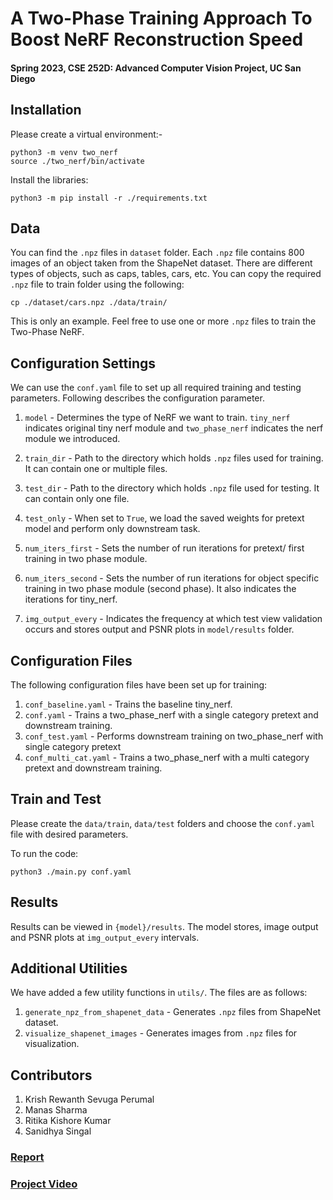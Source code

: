 # A Two-Phase Training Approach To Boost NeRF Reconstruction Speed
#### Spring 2023, CSE 252D: Advanced Computer Vision Project, UC San Diego

## Installation
Please create a virtual environment:-
```commandline
python3 -m venv two_nerf
source ./two_nerf/bin/activate
```

Install the libraries:
```commandline
python3 -m pip install -r ./requirements.txt
```

## Data
You can find the `.npz` files in `dataset` folder. Each `.npz` file contains 800 images of an object taken from the ShapeNet
dataset. There are different types of objects, such as caps, tables, cars, etc. You can copy the 
required `.npz` file to train folder using the following:
```commandline
cp ./dataset/cars.npz ./data/train/
```
This is only an example. Feel free to use one or more `.npz` files to train the Two-Phase NeRF. 

## Configuration Settings
We can use the `conf.yaml` file to set up all required training and testing parameters. Following describes the configuration parameter.

1. `model` - Determines the type of NeRF we want to train. `tiny_nerf` indicates original tiny nerf module and `two_phase_nerf` indicates the nerf module we introduced.

2. `train_dir` - Path to the directory which holds `.npz` files used for training. It can contain one or multiple files.

3. `test_dir` - Path to the directory which holds `.npz` file used for testing. It can contain only one file. 

4. `test_only` - When set to `True`, we load the saved weights for pretext model and perform only downstream task.

5. `num_iters_first` - Sets the number of run iterations for pretext/ first training in two phase module.

6. `num_iters_second` - Sets the number of run iterations for object specific training in two phase module (second phase). It also indicates the iterations for tiny_nerf.

7. `img_output_every` - Indicates the frequency at which test view validation occurs and stores output and PSNR plots in `model/results` folder.

## Configuration Files
The following configuration files have been set up for training:

1. `conf_baseline.yaml` - Trains the baseline tiny_nerf.
2. `conf.yaml` - Trains a two_phase_nerf with a single category pretext and downstream training.
3. `conf_test.yaml` - Performs downstream training on two_phase_nerf with single category pretext
4. `conf_multi_cat.yaml` - Trains a two_phase_nerf with a multi category pretext and downstream training.

## Train and Test
Please create the `data/train`, `data/test` folders and choose the `conf.yaml` file with desired parameters.

To run the code:
```commandline
python3 ./main.py conf.yaml
```

## Results
Results can be viewed in `{model}/results`. The model stores, image output and PSNR plots at `img_output_every` intervals.

## Additional Utilities
We have added a few utility functions in `utils/`. The files are as follows:

1. `generate_npz_from_shapenet_data` - Generates `.npz` files from ShapeNet dataset.
2. `visualize_shapenet_images` - Generates images from `.npz` files for visualization.

## Contributors
1. Krish Rewanth Sevuga Perumal
2. Manas Sharma
3. Ritika Kishore Kumar
4. Sanidhya Singal

### [Report](https://github.com/sayhitosandy/Two_Phase_NeRF/blob/report_and_video/NeRF_Project_Report.pdf)
### [Project Video](https://drive.google.com/file/d/1EhKgIa5kKkrdCRV-tMHIqjBYW0Bi4rND/view?usp=sharing)
